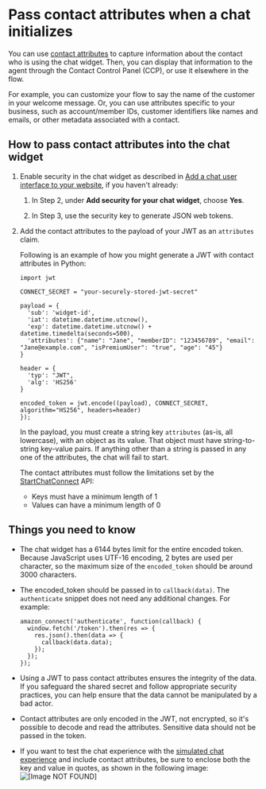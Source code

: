 # Pass contact attributes when a chat initializes<a name="pass-contact-attributes-chat"></a>

You can use [contact attributes](what-is-a-contact-attribute.md) to capture information about the contact who is using the chat widget\. Then, you can display that information to the agent through the Contact Control Panel \(CCP\), or use it elsewhere in the flow\.

For example, you can customize your flow to say the name of the customer in your welcome message\. Or, you can use attributes specific to your business, such as account/member IDs, customer identifiers like names and emails, or other metadata associated with a contact\.

## How to pass contact attributes into the chat widget<a name="how-to-contact-attributes-chatwidget"></a>

1. Enable security in the chat widget as described in [Add a chat user interface to your website](add-chat-to-website.md), if you haven't already:

   1. In Step 2, under **Add security for your chat widget**, choose **Yes**\.

   1. In Step 3, use the security key to generate JSON web tokens\.

1. Add the contact attributes to the payload of your JWT as an `attributes` claim\.

   Following is an example of how you might generate a JWT with contact attributes in Python:

   ```
   import jwt
   
   CONNECT_SECRET = "your-securely-stored-jwt-secret"
   
   payload = {
     'sub': 'widget-id',
     'iat': datetime.datetime.utcnow(),
     'exp': datetime.datetime.utcnow() + datetime.timedelta(seconds=500),
     'attributes': {"name": "Jane", "memberID": "123456789", "email": "Jane@example.com", "isPremiumUser": "true", "age": "45"}
   }
   
   header = {
     'typ': "JWT",
     'alg': 'HS256'
   }
   
   encoded_token = jwt.encode((payload), CONNECT_SECRET, algorithm="HS256", headers=header)
   });
   ```

   In the payload, you must create a string key `attributes` \(as\-is, all lowercase\), with an object as its value\. That object must have string\-to\-string key\-value pairs\. If anything other than a string is passed in any one of the attributes, the chat will fail to start\. 

   The contact attributes must follow the limitations set by the [StartChatConnect](https://docs.aws.amazon.com/connect/latest/APIReference/API_StartChatContact.html#connect-StartChatContact-request-Attributes) API: 
   + Keys must have a minimum length of 1
   + Values can have a minimum length of 0

## Things you need to know<a name="contact-attributes-chatwidget-important-notes"></a>
+ The chat widget has a 6144 bytes limit for the entire encoded token\. Because JavaScript uses UTF\-16 encoding, 2 bytes are used per character, so the maximum size of the `encoded_token` should be around 3000 characters\.
+ The encoded\_token should be passed in to `callback(data)`\. The `authenticate` snippet does not need any additional changes\. For example:

  ```
  amazon_connect('authenticate', function(callback) {
    window.fetch('/token').then(res => {
      res.json().then(data => {
        callback(data.data);
      });
    });
  });
  ```
+ Using a JWT to pass contact attributes ensures the integrity of the data\. If you safeguard the shared secret and follow appropriate security practices, you can help ensure that the data cannot be manipulated by a bad actor\.
+ Contact attributes are only encoded in the JWT, not encrypted, so it's possible to decode and read the attributes\. Sensitive data should not be passed in the token\. 
+ If you want to test the chat experience with the [simulated chat experience](chat-testing.md#test-chat) and include contact attributes, be sure to enclose both the key and value in quotes, as shown in the following image:  
![\[Image NOT FOUND\]](http://docs.aws.amazon.com/connect/latest/adminguide/images/test-chat-contact-attributes.png)